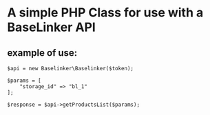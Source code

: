 # A simple PHP Class for use with a BaseLinker API


## example of use:

```
$api = new Baselinker\Baselinker($token);

$params = [
    "storage_id" => "bl_1"
];

$response = $api->getProductsList($params);
```
